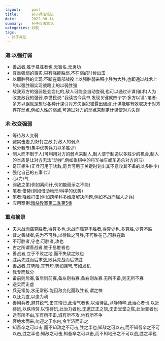 ```yaml
---
layout:     post
title:      孙子兵法笔记
date:       2022-08-14
summary:    孙子兵法笔记
categories: 炒股
tags:
 - 孙子兵法
---
```


### 道:以强打弱

+ 善战者,胜于易胜者也,无智名,无勇功
+ 尊重强弱的事实,只有强能胜弱,不在弱的时候出击
+ 以弱胜强的实现:不断在局部战役上以强胜弱来积小胜为大胜,也即通过战术上的以强胜弱实现战略上的以弱胜强
+ 敌我双方的强弱是会变化的,敌人可能会自动变弱,也可以通过计谋(骗术)人为改变敌我的强弱,李世民说:"我读古今兵书,发现关键就四个字:多方以误".笔者:多方以误就是想尽各种计谋引对方失误犯错露出破绽,计谋能够有效取决于对方存在弱点,例如人性的弱点,可通过对方的弱点来制定计谋使对方失误

### 术:改变强弱

+ 等待敌人变弱
+ 避实击虚,打好打之敌,打敌人的弱点
+ 敌分我专(集中优势兵力以多胜少)
+ 制人而不制于人(可利用对方的弱点来制人,制人便于制造以多胜少的机会,制人的本质是让对方无法"动弹",例如象棋中的将军抽车或车追杀对方的马)
+ 奇正相生(正兵可用于诱敌,奇兵可用于关键时刻出其不意攻其不备的以多胜少)
+ 强化自己的五事七计
+ 心/力/气
+ 弱敌之策(例如离间计,例如能而示之不能)
+ 笔者:借势(例如借助地形/科学的优势)
+ 笔者:降维打击(例如跨学科多维度解决问题,例如不战而屈人之兵)
+ 应用案例:[暗杀教室第二季第5集][1]

### 重点摘录

+ 夫未战而庙算胜者,得算多也;未战而庙算不胜者,得算少也.多算胜,少算不胜
+ 昔之善战者,先为不可胜,以待敌之可胜,不可胜在己,可胜在敌
+ 不可胜者,守也;可胜者,攻也
+ 古之所谓善战者,胜于易胜者也
+ 善战者,立于不败之地,而不失敌之败也
+ 胜兵先胜而后求战,败兵先战而后求胜
+ 善战者,其势险,其节短.势如彍弩,节如发机
+ 我专而敌分
+ 备前则后寡,备后则前寡,备左则右寡,备右则左寡.无所不备,则无所不寡
+ 避实而击虚
+ 兵无常势,水无常形.能因敌变化而取胜者,谓之神
+ 以迂为直,以患为利
+ 善用兵者,避其锐气,击其惰归,此治气者也.以治待乱,以静待哗,此治心者也.以近待远,以佚待劳,以饱待饥,此治力者也.无邀正正之旗,无击堂堂之陈,此治变者也
+ 途有所不由,军有所不击,城有所不攻,地有所不争
+ 客绝水而来,勿迎之于水内,令半济而击之
+ 知吾卒之可以击,而不知敌之不可击,胜之半也;知敌之可以击,而不知吾卒之不可以击,胜之半也;知敌之可击,知吾卒之可以击,而不知地形之不可以战,胜之半也

[1]: http://www.ntdm8.com/play/2721-1-5.html

